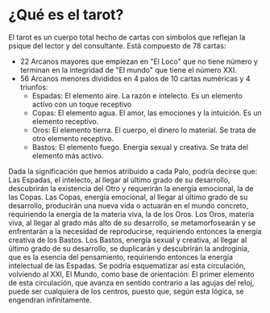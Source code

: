 # ¿Qué es el tarot?
El tarot es un cuerpo total hecho de cartas con símbolos que reflejan la psique del lector y del consultante.
Está compuesto de 78 cartas:
- 22 Arcanos mayores que empiezan en "El Loco" que no tiene número y terminan en la integridad de "El mundo" que tiene el número XXI.
- 56 Arcanos menores divididos en 4 palos de 10 cartas numéricas y 4 triunfos:
	- Espadas: El elemento aire. La razón e intelecto. Es un elemento activo con un toque receptivo
	- Copas: El elemento agua. El amor, las emociones y la intuición. Es un elemento receptivo.
	- Oros: El elemento tierra. El cuerpo, el dinero lo material. Se trata de otro elemento receptivo.
	- Bastos: El elemento fuego. Energía sexual y creativa. Se trata del elemento más activo.

Dada la significación que hemos atribuido a cada Palo, podría decirse que:
Las Espadas, el intelecto, al llegar al último grado de su desarrollo, descubrirán la existencia del Otro y requerirán la energía emocional, la de las Copas.
Las Copas, energía emocional, al llegar al último grado de su desarrollo, producirán una nueva vida o actuarán en el mundo concreto, requiriendo la energía de la materia viva, la de los Oros.
Los Oros, materia viva, al llegar al grado más alto de su desarrollo, se metamorfosearán y se enfrentarán a la necesidad de reproducirse, requiriendo entonces la energía creativa de los Bastos.
Los Bastos, energía sexual y creativa, al llegar al último grado de su desarrollo, se duplicarán y descubrirán la androginia, que es la esencia del pensamiento, requiriendo entonces la energía intelectual de las Espadas.
Se podría esquematizar así esta circulación, volviendo al XXI, El Mundo, como base de orientación:
El primer elemento de esta circulación, que avanza en sentido contrario a las agujas del reloj, puede ser cualquiera de los centros, puesto que, según esta lógica, se engendran infinitamente.
